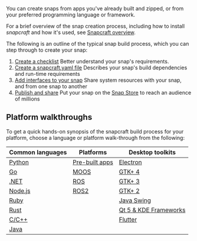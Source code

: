 You can create snaps from apps you've already built and zipped, or from your preferred programming language or framework.

For a brief overview of the snap creation process, including how to install *snapcraft* and how it's used, see [Snapcraft overview](/t/snapcraft-overview/8940).

The following is an outline of the typical snap build process, which you can step through to create your snap:

1. [Create a checklist](/t/snapcraft-checklist/10926)
   Better understand your snap's requirements.
1. [Create a snapcraft.yaml file](/t/creating-snapcraft-yaml/11666)
   Describes your snap's build dependencies and run-time requirements
1. [Add interfaces to your snap](/t/snapcraft-interfaces/13123)
    Share system resources with your snap, and from one snap to another
1. [Publish and share](/t/using-the-snap-store/12379) 
    Put your snap on the [Snap Store](https://snapcraft.io/store) to reach an audience of millions

## Platform walkthroughs

To get a quick hands-on synopsis of the snapcraft build process for your platform, choose a language or platform walk-through from the following: 

| Common languages | Platforms | Desktop toolkits |
| -- | -- | -- |
| [Python](/t/python-apps/6741)| [Pre-built apps](/t/pre-built-apps/6739)  | [Electron](/t/electron-apps/6748) |
| [Go](/t/go-applications/7818) | [MOOS](/t/moos-applications/7820) | [GTK+ 4](/t/gtk4-applications/32266) |
| [.NET](/t/net-apps/34730) |  [ROS](/t/ros-applications/7822) | [GTK+ 3](/t/gtk3-applications/13483) |
| [Node.js](/t/node-apps/6747) |  [ROS2](/t/ros2-applications/7823)|  [GTK+ 2](/t/gtk2-applications/13508)|
| [Ruby](/t/ruby-applications/7824) | |  [Java Swing](/t/java-applications/7819)|
| [Rust](/t/rust-applications/7826) | |  [Qt 5  & KDE Frameworks](/t/qt5-and-kde-frameworks-applications/13753) |
| [C/C++](/t/c-c-applications/7817) | | [Flutter](https://forum.snapcraft.io/t/flutter-applications/18768) |
| [Java](/t/java-applications/7819/1) | | |